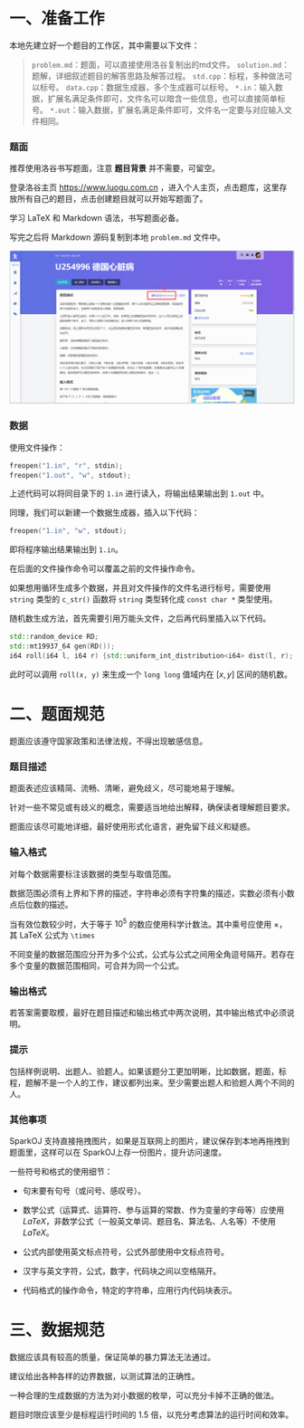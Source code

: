# 一、准备工作

本地先建立好一个题目的工作区，其中需要以下文件：

> `problem.md`：题面，可以直接使用洛谷复制出的md文件。
> `solution.md`：题解，详细叙述题目的解答思路及解答过程。
> `std.cpp`：标程，多种做法可以标号。
> `data.cpp`：数据生成器，多个生成器可以标号。
> `*.in`：输入数据，扩展名满足条件即可，文件名可以暗含一些信息，也可以直接简单标号。
> `*.out`：输入数据，扩展名满足条件即可，文件名一定要与对应输入文件相同。

### 题面

推荐使用洛谷书写题面，注意 **题目背景** 并不需要，可留空。

登录洛谷主页 https://www.luogu.com.cn ，进入个人主页，点击题库，这里存放所有自己的题目，点击创建题目就可以开始写题面了。

学习 LaTeX 和 Markdown 语法，书写题面必备。

写完之后将 Markdown 源码复制到本地 `problem.md` 文件中。

![](image.png)

### 数据

使用文件操作：

```C++
freopen("1.in", "r", stdin);
freopen("1.out", "w", stdout);
```

上述代码可以将同目录下的 `1.in` 进行读入，将输出结果输出到 `1.out` 中。

同理，我们可以新建一个数据生成器，插入以下代码：

```cpp
freopen("1.in", "w", stdout);
```

即将程序输出结果输出到 `1.in`。

在后面的文件操作命令可以覆盖之前的文件操作命令。

如果想用循环生成多个数据，并且对文件操作的文件名进行标号，需要使用 `string` 类型的 `c_str()` 函数将 `string` 类型转化成 `const char *` 类型使用。

随机数生成方法，首先需要引用万能头文件，之后再代码里插入以下代码。

```C++
std::random_device RD;
std::mt19937_64 gen(RD());
i64 roll(i64 l, i64 r) {std::uniform_int_distribution<i64> dist(l, r); return dist(gen);}
```

此时可以调用 `roll(x, y)` 来生成一个 `long long` 值域内在 $[x, y]$ 区间的随机数。

# 二、题面规范

题面应该遵守国家政策和法律法规，不得出现敏感信息。

### 题目描述

题面表述应该精简、流畅、清晰，避免歧义，尽可能地易于理解。

针对一些不常见或有歧义的概念，需要适当地给出解释，确保读者理解题目要求。

题面应该尽可能地详细，最好使用形式化语言，避免留下歧义和疑惑。

### 输入格式

对每个数据需要标注该数据的类型与取值范围。

数据范围必须有上界和下界的描述，字符串必须有字符集的描述，实数必须有小数点后位数的描述。

当有效位数较少时，大于等于 $10^5$ 的数应使用科学计数法。其中乘号应使用 $\times$，其 LaTeX 公式为 `\times`

不同变量的数据范围应分开为多个公式，公式与公式之间用全角逗号隔开。若存在多个变量的数据范围相同，可合并为同一个公式。

### 输出格式

若答案需要取模，最好在题目描述和输出格式中两次说明，其中输出格式中必须说明。

### 提示

包括样例说明、出题人、验题人。如果该题分工更加明晰，比如数据，题面，标程，题解不是一个人的工作，建议都列出来。至少需要出题人和验题人两个不同的人。

### 其他事项

SparkOJ 支持直接拖拽图片，如果是互联网上的图片，建议保存到本地再拖拽到题面里，这样可以在 SparkOJ上存一份图片，提升访问速度。

一些符号和格式的使用细节：

- 句末要有句号（或问号、感叹号）。

- 数学公式（运算式、运算符、参与运算的常数、作为变量的字母等）应使用 $LaTeX$，非数学公式（一般英文单词、题目名、算法名、人名等）不使用 $LaTeX$。

- 公式内部使用英文标点符号，公式外部使用中文标点符号。

- 汉字与英文字符，公式，数字，代码块之间以空格隔开。

- 代码格式的操作命令，特定的字符串，应用行内代码块表示。

# 三、数据规范

数据应该具有较高的质量，保证简单的暴力算法无法通过。

建议给出各种各样的边界数据，以测试算法的正确性。

一种合理的生成数据的方法为对小数据的枚举，可以充分卡掉不正确的做法。

题目时限应该至少是标程运行时间的 1.5 倍，以充分考虑算法的运行时间和效率。
